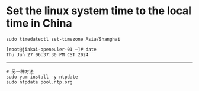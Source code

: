 # Set the linux system time to the local time in China

```
sudo timedatectl set-timezone Asia/Shanghai
```

```
[root@jiakai-openeuler-01 ~]# date
Thu Jun 27 06:37:30 PM CST 2024
```

---

```
# 另一种方法
sudo yum install -y ntpdate
sudo ntpdate pool.ntp.org
```
